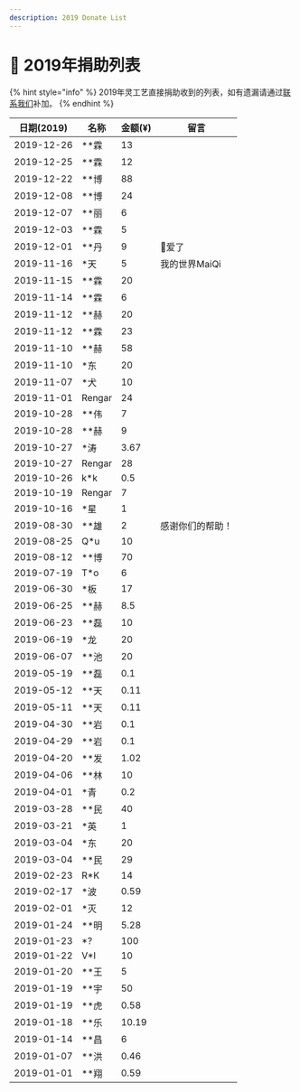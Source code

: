 ```yaml
---
description: 2019 Donate List
---
```


# 🐷 2019年捐助列表

{% hint style="info" %}
2019年灵工艺直接捐助收到的列表，如有遗漏请通过[联系我们](../contact.md)补加。
{% endhint %}

| 日期(2019)   | 名称     | 金额(¥) | 留言        |
| ---------- | ------ | ----- | --------- |
| 2019-12-26 | \*\*霖  | 13    |           |
| 2019-12-25 | \*\*霖  | 12    |           |
| 2019-12-22 | \*\*博  | 88    |           |
| 2019-12-08 | \*\*博  | 24    |           |
| 2019-12-07 | \*\*丽  | 6     |           |
| 2019-12-03 | \*\*霖  | 5     |           |
| 2019-12-01 | \*\*丹  | 9     | 👴爱了      |
| 2019-11-16 | \*天    | 5     | 我的世界MaiQi |
| 2019-11-15 | \*\*霖  | 20    |           |
| 2019-11-14 | \*\*霖  | 6     |           |
| 2019-11-12 | \*\*赫  | 20    |           |
| 2019-11-12 | \*\*霖  | 23    |           |
| 2019-11-10 | \*\*赫  | 58    |           |
| 2019-11-10 | \*东    | 20    |           |
| 2019-11-07 | \*犬    | 10    |           |
| 2019-11-01 | Rengar | 24    |           |
| 2019-10-28 | \*\*伟  | 7     |           |
| 2019-10-28 | \*\*赫  | 9     |           |
| 2019-10-27 | \*涛    | 3.67  |           |
| 2019-10-27 | Rengar | 28    |           |
| 2019-10-26 | k\*k   | 0.5   |           |
| 2019-10-19 | Rengar | 7     |           |
| 2019-10-16 | \*星    | 1     |           |
| 2019-08-30 | \*\*雄  | 2     | 感谢你们的帮助！  |
| 2019-08-25 | Q\*u   | 10    |           |
| 2019-08-12 | \*\*博  | 70    |           |
| 2019-07-19 | T\*o   | 6     |           |
| 2019-06-30 | \*板    | 17    |           |
| 2019-06-25 | \*\*赫  | 8.5   |           |
| 2019-06-23 | \*\*磊  | 10    |           |
| 2019-06-19 | \*龙    | 20    |           |
| 2019-06-07 | \*\*池  | 20    |           |
| 2019-05-19 | \*\*磊  | 0.1   |           |
| 2019-05-12 | \*\*天  | 0.11  |           |
| 2019-05-11 | \*\*天  | 0.11  |           |
| 2019-04-30 | \*\*岩  | 0.1   |           |
| 2019-04-29 | \*\*岩  | 0.1   |           |
| 2019-04-20 | \*\*发  | 1.02  |           |
| 2019-04-06 | \*\*林  | 10    |           |
| 2019-04-01 | \*青    | 0.2   |           |
| 2019-03-28 | \*\*民  | 40    |           |
| 2019-03-21 | \*英    | 1     |           |
| 2019-03-04 | \*东    | 20    |           |
| 2019-03-04 | \*\*民  | 29    |           |
| 2019-02-23 | R\*K   | 14    |           |
| 2019-02-17 | \*波    | 0.59  |           |
| 2019-02-01 | \*灭    | 12    |           |
| 2019-01-24 | \*\*明  | 5.28  |           |
| 2019-01-23 | \*?    | 100   |           |
| 2019-01-22 | V\*I   | 10    |           |
| 2019-01-20 | \*\*王  | 5     |           |
| 2019-01-19 | \*\*宇  | 50    |           |
| 2019-01-19 | \*\*虎  | 0.58  |           |
| 2019-01-18 | \*\*乐  | 10.19 |           |
| 2019-01-14 | \*\*昌  | 6     |           |
| 2019-01-07 | \*\*洪  | 0.46  |           |
| 2019-01-01 | \*\*翔  | 0.59  |           |
